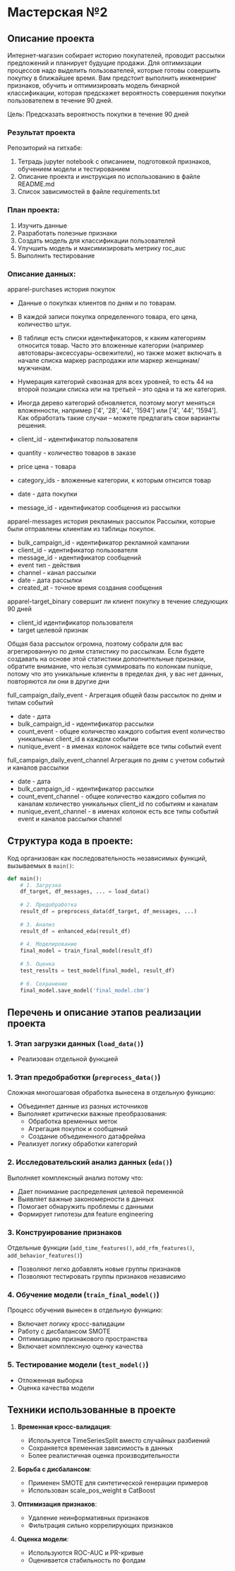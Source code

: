 # Мастерская №2 
## Описание проекта
Интернет-магазин собирает историю покупателей, проводит рассылки предложений и планирует будущие продажи. 
Для оптимизации процессов надо выделить пользователей, которые готовы совершить покупку в ближайшее время.
Вам предстоит выполнить инженеринг признаков, обучить и оптимизировать модель бинарной классификации, которая предскажет вероятность совершения покупки пользователем в течение 90 дней.

Цель: Предсказать вероятность покупки в течение 90 дней

### Результат проекта
Репозиторий на гитхабе:
1. Тетрадь jupyter notebook с описанием, подготовкой признаков, обучением модели и
тестированием
2. Описание проекта и инструкция по использованию в файле README.md
3. Список зависимостей в файле requirements.txt

### План проекта:
1. Изучить данные
2. Разработать полезные признаки
3. Создать модель для классификации пользователей
4. Улучшить модель и максимизировать метрику roc_auc
5. Выполнить тестирование

### Описание данных:
apparel-purchases история покупок
- Данные о покупках клиентов по дням и по товарам. 
- В каждой записи покупка определенного товара, его цена, количество штук.
- В таблице есть списки идентификаторов, к каким категориям относится товар. Часто это вложенные категории (например автотовары-аксессуары-освежители), но также может включать в начале списка маркер распродажи или маркер женщинам/мужчинам.
- Нумерация категорий сквозная для всех уровней, то есть 44 на второй позиции списка или на третьей – это одна и та же категория. 
- Иногда дерево категорий обновляется, поэтому могут меняться вложенности, например ['4', '28', '44', '1594'] или ['4', '44', '1594']. Как обработать такие случаи – можете предлагать свои варианты решения.


- client_id - идентификатор пользователя
- quantity - количество товаров в заказе
- price цена - товара
- category_ids - вложенные категории, к которым отнсится товар
- date - дата покупки
- message_id - идентификатор сообщения из рассылки

apparel-messages история рекламных рассылок
Рассылки, которые были отправлены клиентам из таблицы покупок.
- bulk_campaign_id - идентификатор рекламной кампании
- client_id - идентификатор пользователя
- message_id - идентификатор сообщений
- event тип - действия
- channel - канал рассылки
- date - дата рассылки
- created_at - точное время создания сообщения


apparel-target_binary
совершит ли клиент покупку в течение следующих 90 дней
- client_id идентификатор пользователя
- target целевой признак

Общая база рассылок огромна, поэтому собрали для вас агрегированную по дням статистику по рассылкам. Если будете создавать на основе этой статистики дополнительные признаки, обратите внимание, что нельзя суммировать по колонкам nunique, потому что это уникальные клиенты в пределах дня, у вас нет данных, повторяются ли они в другие дни

full_campaign_daily_event - Агрегация общей базы рассылок по дням и типам событий
- date - дата
- bulk_campaign_id - идентификатор рассылки
- count_event - общее количество каждого события event количество уникальных client_id в каждом событии
- nunique_event - в именах колонок найдете все типы событий event

full_campaign_daily_event_channel Агрегация по дням с учетом событий и каналов рассылки
- date - дата
- bulk_campaign_id - идентификатор рассылки
- count_event_channel - общее количество каждого события по каналам количество уникальных client_id по событиям и каналам
- nunique_event_channel - в именах колонок есть все типы событий event и каналов рассылки channel

## Структура кода в проекте:

Код организован как последовательность независимых функций, вызываемых в `main()`:

```python
def main():
    # 1. Загрузка
    df_target, df_messages, ... = load_data()
    
    # 2. Предобработка
    result_df = preprocess_data(df_target, df_messages, ...)
    
    # 3. Анализ
    result_df = enhanced_eda(result_df)
    
    # 4. Моделирование
    final_model = train_final_model(result_df)
    
    # 5. Оценка
    test_results = test_model(final_model, result_df)
    
    # 6. Сохранение
    final_model.save_model('final_model.cbm')
```
## Перечень и описание этапов реализации проекта

### 1. Этап загрузки данных (`load_data()`)

- Реализован отдельной функцией

### 1. Этап предобработки (`preprocess_data()`)

Сложная многошаговая обработка вынесена в отдельную функцию:
- Объединяет данные из разных источников
- Выполняет критически важные преобразования:
  - Обработка временных меток
  - Агрегация покупок и сообщений
  - Создание объединенного датафрейма
- Реализует логику обработки категорий

### 2. Исследовательский анализ данных (`eda()`)

Выполняет комплексный анализ потому что:
- Дает понимание распределения целевой переменной
- Выявляет важные закономерности в данных
- Помогает обнаружить проблемы с данными
- Формирует гипотезы для feature engineering

### 3. Конструирование признаков

Отдельные функции (`add_time_features()`, `add_rfm_features()`, `add_behavior_features()`) 
- Позволяют легко добавлять новые группы признаков
- Позволяют тестировать группы признаков независимо

### 4. Обучение модели (`train_final_model()`)

Процесс обучения вынесен в отдельную функцию:
- Включает логику кросс-валидации
- Работу с дисбалансом SMOTE
- Оптимизацию признакового пространства
- Включает комплексную оценку качества

### 5. Тестирование модели (`test_model()`)
- Отложенная выборка
- Оценка качества модели

## Техники использованные в проекте

1. **Временная кросс-валидация**:
   - Используется TimeSeriesSplit вместо случайных разбиений
   - Сохраняется временная зависимость в данных
   - Более реалистичная оценка производительности

2. **Борьба с дисбалансом**:
   - Применен SMOTE для синтетической генерации примеров
   - Использован scale_pos_weight в CatBoost

3. **Оптимизация признаков**:
   - Удаление неинформативных признаков
   - Фильтрация сильно коррелирующих признаков

4. **Оценка модели**:
   - Используются ROC-AUC и PR-кривые
   - Оценивается стабильность по фолдам